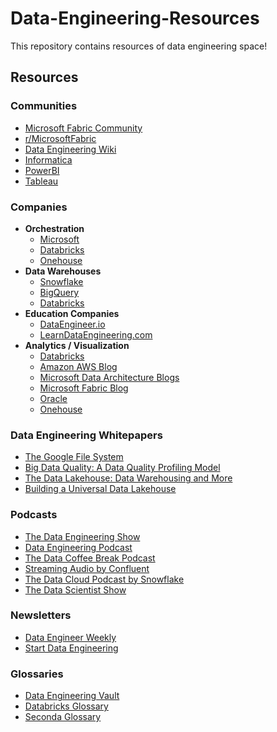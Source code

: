 # Data-Engineering-Resources

This repository contains resources of data engineering space!

## Resources

### Communities
- [Microsoft Fabric Community](https://community.fabric.microsoft.com)
- [r/MicrosoftFabric](https://www.reddit.com/r/MicrosoftFabric/?rdt=55105)
- [Data Engineering Wiki](https://dataengineering.wiki/Guides/Getting+Started+With+Data+Engineering)
- [Informatica](https://informatica.com)
- [PowerBI](https://www.microsoft.com/en-us/power-platform/products/power-bi)
- [Tableau](https://www.tableau.com/)
### Companies

- **Orchestration**
   - [Microsoft](https://www.microsoft.com/de-de)
  - [Databricks](https://example.com)
  - [Onehouse](https://example.com)
- **Data Warehouses**
  - [Snowflake](https://www.snowflake.com/)
  - [BigQuery](https://cloud.google.com/bigquery)
  - [Databricks](https://www.databricks.com/)
- **Education Companies**
  - [DataEngineer.io](https://www.dataengineer.io/)
  - [LearnDataEngineering.com](https://www.learndataengineering.com/)
- **Analytics / Visualization**
  - [Databricks](https://example.com)
  - [Amazon AWS Blog](https://example.com)
  - [Microsoft Data Architecture Blogs](https://example.com)
  - [Microsoft Fabric Blog](https://example.com)
  - [Oracle](https://example.com)
  - [Onehouse](https://example.com)
    
### Data Engineering Whitepapers
- [The Google File System](https://research.google/pubs/archive/51/)
- [Big Data Quality: A Data Quality Profiling Model](https://www.mdpi.com/2504-2289/5/1/1)
- [The Data Lakehouse: Data Warehousing and More](https://www.databricks.com/data-lakehouse)
- [Building a Universal Data Lakehouse](https://www.databricks.com/blog/2020/01/30/what-is-a-data-lakehouse.html)

###  Podcasts
- [The Data Engineering Show](https://dataengineeringpodcast.com/)
- [Data Engineering Podcast](https://www.datastackshow.com/)
- [The Data Coffee Break Podcast](https://datacoffeebreak.com/)
- [Streaming Audio by Confluent](https://developer.confluent.io/podcast/)
- [The Data Cloud Podcast by Snowflake](https://www.snowflake.com/data-cloud-podcast/)
- [The Data Scientist Show](https://www.youtube.com/c/TheDataScientistShow)

### Newsletters
- [Data Engineer Weekly](https://www.dataengineeringweekly.com/)
- [Start Data Engineering](https://startdataengineering.substack.com/)


### Glossaries
- [Data Engineering Vault](https://github.com/SeattleDataGuy/Data-Engineering-Wiki)
- [Databricks Glossary](https://www.databricks.com/glossary)
- [Seconda Glossary](https://www.seconda.io/glossary)




